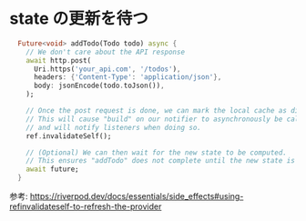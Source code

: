 # state の更新を待つ

```dart
  Future<void> addTodo(Todo todo) async {
    // We don't care about the API response
    await http.post(
      Uri.https('your_api.com', '/todos'),
      headers: {'Content-Type': 'application/json'},
      body: jsonEncode(todo.toJson()),
    );

    // Once the post request is done, we can mark the local cache as dirty.
    // This will cause "build" on our notifier to asynchronously be called again,
    // and will notify listeners when doing so.
    ref.invalidateSelf();

    // (Optional) We can then wait for the new state to be computed.
    // This ensures "addTodo" does not complete until the new state is available.
    await future;
  }
```

参考: https://riverpod.dev/docs/essentials/side_effects#using-refinvalidateself-to-refresh-the-provider
